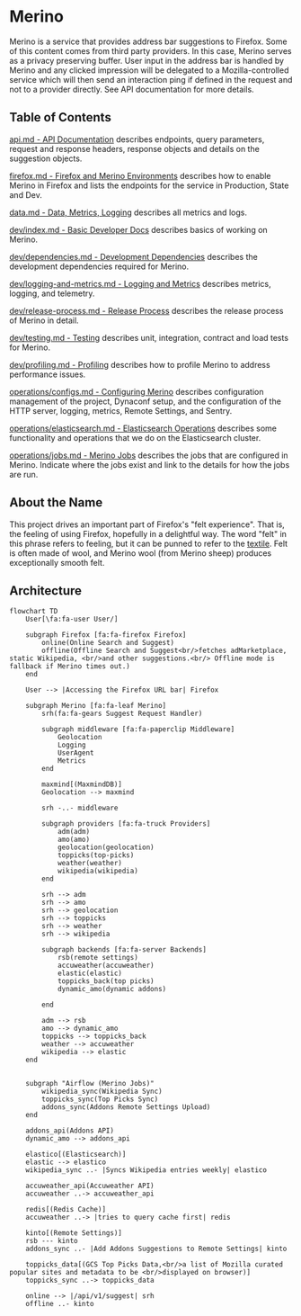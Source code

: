 # Merino

Merino is a service that provides address bar suggestions to Firefox. Some of this content
comes from third party providers. In this case, Merino serves as a privacy preserving
buffer. User input in the address bar is handled by Merino and any clicked impression
will be delegated to a Mozilla-controlled service which will then send an interaction
ping if defined in the request and not to a provider directly. See API documentation
for more details.

## Table of Contents
[api.md - API Documentation][1] describes endpoints, query parameters, request and response headers, response objects and details on the suggestion objects.

[firefox.md - Firefox and Merino Environments][2] describes how to enable
Merino in Firefox and lists the endpoints for the service in Production,
State and Dev.

[data.md - Data, Metrics, Logging][4] describes all metrics and logs.

[dev/index.md - Basic Developer Docs][5] describes basics of working on Merino.

[dev/dependencies.md - Development Dependencies][6] describes the development
dependencies required for Merino.

[dev/logging-and-metrics.md - Logging and Metrics][7] describes metrics, logging, and telemetry.

[dev/release-process.md - Release Process][8] describes the release process of Merino in detail.

[dev/testing.md - Testing][9] describes unit, integration, contract and load tests for Merino.

[dev/profiling.md - Profiling][10] describes how to profile Merino to address performance issues.

[operations/configs.md - Configuring Merino][3] describes configuration management
of the project, Dynaconf setup, and the configuration of the HTTP server, logging, metrics, Remote Settings, and Sentry.

[operations/elasticsearch.md - Elasticsearch Operations][11] describes some functionality and operations that
we do on the Elasticsearch cluster.

[operations/jobs.md - Merino Jobs][12] describes the jobs that are configured in Merino. Indicate where the jobs
exist and link to the details for how the jobs are run.

[1]: ./api.md
[2]: ./firefox.md
[3]: ./operations/configs.md
[4]: ./data.md
[5]: ./dev/index.md
[6]: ./dev/dependencies.md
[7]: ./dev/logging-and-metrics.md
[8]: ./dev/release-process.md
[9]: ./dev/testing.md
[10]: ./dev/profiling.md
[11]: ./operations/elasticsearch.md
[12]: ./operations/jobs.md

## About the Name

This project drives an important part of Firefox's "felt experience". That is,
the feeling of using Firefox, hopefully in a delightful way. The word "felt" in
this phrase refers to feeling, but it can be punned to refer to the
[textile](https://en.wikipedia.org/wiki/Felt). Felt is often made of wool, and
Merino wool (from Merino sheep) produces exceptionally smooth felt.

## Architecture

```mermaid
flowchart TD
    User[\fa:fa-user User/]

    subgraph Firefox [fa:fa-firefox Firefox]
        online(Online Search and Suggest)
        offline(Offline Search and Suggest<br/>fetches adMarketplace, static Wikipedia, <br/>and other suggestions.<br/> Offline mode is fallback if Merino times out.)
    end

    User --> |Accessing the Firefox URL bar| Firefox

    subgraph Merino [fa:fa-leaf Merino]
        srh(fa:fa-gears Suggest Request Handler)

        subgraph middleware [fa:fa-paperclip Middleware]
            Geolocation
            Logging
            UserAgent
            Metrics
        end

        maxmind[(MaxmindDB)]
        Geolocation --> maxmind

        srh -..- middleware

        subgraph providers [fa:fa-truck Providers]
            adm(adm)
            amo(amo)
            geolocation(geolocation)
            toppicks(top-picks)
            weather(weather)
            wikipedia(wikipedia)
        end

        srh --> adm
        srh --> amo
        srh --> geolocation
        srh --> toppicks
        srh --> weather
        srh --> wikipedia

        subgraph backends [fa:fa-server Backends]
            rsb(remote settings)
            accuweather(accuweather)
            elastic(elastic)
            toppicks_back(top picks)
            dynamic_amo(dynamic addons)

        end

        adm --> rsb
        amo --> dynamic_amo
        toppicks --> toppicks_back
        weather --> accuweather
        wikipedia --> elastic
    end


    subgraph "Airflow (Merino Jobs)"
        wikipedia_sync(Wikipedia Sync)
        toppicks_sync(Top Picks Sync)
        addons_sync(Addons Remote Settings Upload)
    end

    addons_api(Addons API)
    dynamic_amo --> addons_api

    elastico[(Elasticsearch)]
    elastic --> elastico
    wikipedia_sync ..- |Syncs Wikipedia entries weekly| elastico

    accuweather_api(Accuweather API)
    accuweather ..-> accuweather_api

    redis[(Redis Cache)]
    accuweather ..-> |tries to query cache first| redis

    kinto[(Remote Settings)]
    rsb --- kinto
    addons_sync ..- |Add Addons Suggestions to Remote Settings| kinto

    toppicks_data[(GCS Top Picks Data,<br/>a list of Mozilla curated popular sites and metadata to be <br/>displayed on browser)]
    toppicks_sync ..-> toppicks_data

    online --> |/api/v1/suggest| srh
    offline ..- kinto
```
